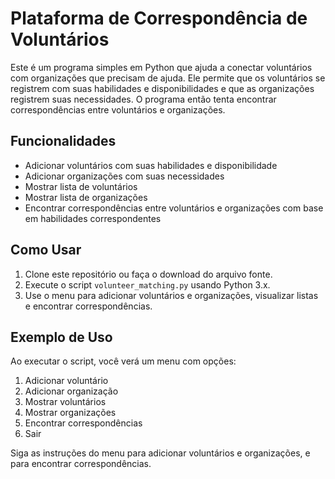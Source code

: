 # Plataforma de Correspondência de Voluntários

Este é um programa simples em Python que ajuda a conectar voluntários com organizações que precisam de ajuda. Ele permite que os voluntários se registrem com suas habilidades e disponibilidades e que as organizações registrem suas necessidades.
O programa então tenta encontrar correspondências entre voluntários e organizações.

## Funcionalidades

- Adicionar voluntários com suas habilidades e disponibilidade
- Adicionar organizações com suas necessidades
- Mostrar lista de voluntários
- Mostrar lista de organizações
- Encontrar correspondências entre voluntários e organizações com base em habilidades correspondentes

## Como Usar

1. Clone este repositório ou faça o download do arquivo fonte.
2. Execute o script `volunteer_matching.py` usando Python 3.x.
3. Use o menu para adicionar voluntários e organizações, visualizar listas e encontrar correspondências.

## Exemplo de Uso

Ao executar o script, você verá um menu com opções:

1. Adicionar voluntário
2. Adicionar organização
3. Mostrar voluntários
4. Mostrar organizações
5. Encontrar correspondências
6. Sair

Siga as instruções do menu para adicionar voluntários e organizações, e para encontrar correspondências.
